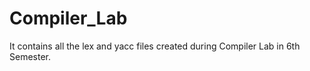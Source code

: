 # Compiler_Lab

It contains all the lex and yacc files created during Compiler Lab in 6th Semester.
